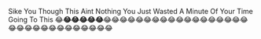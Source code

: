 Sike You Though This Aint Nothing You Just Wasted A Minute Of Your Time Going To This 
😂**😂😂😂😂😂**😂😂😂😂😂😂😂😂😂😂😂😂😂😂😂😂😂😂😂😂😂😂😂😂😂😂😂😂😂😂😂

